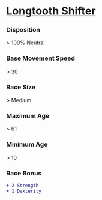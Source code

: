 # **[Longtooth Shifter](https://www.dndbeyond.com/races/shifter#Longtooth)**
### **Disposition**
\> 100% Neutral
### **Base Movement Speed**
\> 30
### **Race Size**
\> Medium
### **Maximum Age**
\> 61
### **Minimum Age**
\> 10
### **Race Bonus**
```diff
+ 2 Strength
+ 1 Dexterity
```
